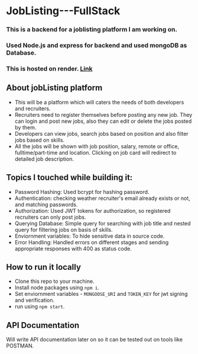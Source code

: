 # JobListing---FullStack
### This is a backend for a joblisting platform I am working on.
### Used Node.js and express for backend and used mongoDB as Database.
### This is hosted on render. [Link](https://jobfinder-backend.onrender.com/)

## About jobListing platform
- This will be a platform which will caters the needs of both developers and recruiters. 
- Recruiters need to register themselves before posting any new job. They can login and post new jobs,
  also they can edit or delete the jobs posted by them.
- Developers can view jobs, search jobs based on position and also filter jobs based on skills.
- All the jobs will be shown with job position, salary, remote or office, fulltime/part-time and location. Clicking on job card will redirect to detailed job description.

## Topics I touched while building it: 
- Password Hashing: Used bcrypt for hashing password.
- Authentication: checking weather recruiter's email already exists or not, and matching passwords. 
- Authorization: Used JWT tokens for authorization, so registered recruiters can only post jobs.
- Querying Database: Simple query for searching with job title and nested query for filtering jobs on basis of skills.
- Enviornment variables: To hide sensitive data in source code.
- Error Handling: Handled errors on different stages and sending appropriate responses with 400 as status code.

## How to run it locally
- Clone this repo to your machine.
- Install node packages using `npm i`.
- Set enviornment variables - `MONGOOSE_URI` and `TOKEN_KEY` for jwt signing and verification.
- run using `npm start`.

## API Documentation
Will write API documentation later on so it can be tested out on tools like POSTMAN.


